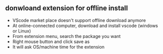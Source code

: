 ## donwloand extension for offline install
- VScode market place doesn't support offline download anymore
- At online-connected computer, download and install vscode (windows or Linux)
- From extension menu, search the package you want
- Right mouse button and click save as
- It will ask OS/machine time for the extension
